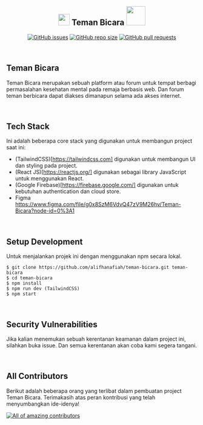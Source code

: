 <h2 align="center"><img src="https://emojis.slackmojis.com/emojis/images/1531849430/4246/blob-sunglasses.gif?1531849430" width="30"/> Teman Bicara <img src="https://media4.giphy.com/media/xT0xeOGAGEAuQK1ujm/giphy.gif?cid=ecf05e47zdwdqikverunrt1ngqy65fdkninbsoihio9lh3ty&rid=giphy.gif&ct=g" width="50"></h2>

<p align="center">
    <a href="https://github.com/alifhanafiah/teman-bicara/issues"><img src="https://img.shields.io/github/issues/alifhanafiah/teman-bicara" alt="GitHub issues"></a>
    <a href="https://github.com/alifhanafiah/teman-bicara"><img alt="GitHub repo size" src="https://img.shields.io/github/repo-size/alifhanafiah/teman-bicara"></a>
    <a href="https://github.com/alifhanafiah/teman-bicara/pulls"><img alt="GitHub pull requests" src="https://img.shields.io/github/issues-pr/alifhanafiah/teman-bicara"></a>
</p>

<br>

## Teman Bicara
Teman Bicara merupakan sebuah platform atau forum untuk tempat berbagi permasalahan kesehatan mental pada remaja berbasis web. Dan forum teman berbicara dapat diakses dimanapun selama ada akses internet.

<br>

## Tech Stack
Ini adalah beberapa core stack yang digunakan untuk membangun project saat ini: 
- (TailwindCSS)[https://tailwindcss.com] digunakan untuk membangun UI dan styling pada project.
- (React JS)[https://reactjs.org/] digunakan sebagai library JavaScript untuk menggunakan React.
- (Google Firebase)[https://firebase.google.com/] digunakan untuk kebutuhan authentication dan cloud store.
- Figma https://www.figma.com/file/g0x8SzM6VdvQ47zV9M26hv/Teman-Bicara?node-id=0%3A1

<br>

## Setup Development

Untuk menjalankan projek ini dengan menggunakan npm secara lokal.

```
$ git clone https://github.com/alifhanafiah/teman-bicara.git teman-bicara
$ cd teman-bicara
$ npm install
$ npm run dev (TailwindCSS)
$ npm start
```
<br>

## Security Vulnerabilities
Jika kalian menemukan sebuah kerentanan keamanan dalam project ini, silahkan buka issue. Dan semua kerentanan akan coba kami segera tangani.

<br>

## All Contributors
Berikut adalah beberapa orang yang terlibat dalam pembuatan project Teman Bicara. Terimakasih atas peran kontribusi yang telah menyumbangkan ide-idenya!

<a href="https://github.com/alifhanafiah/teman-bicara/graphs/contributors"><img src="https://contrib.rocks/image?repo=alifhanafiah/teman-bicara" alt="All of amazing contributors"></a>
